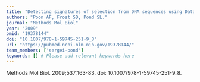 ```yaml
---
title: "Detecting signatures of selection from DNA sequences using Datamonkey"
authors: "Poon AF, Frost SD, Pond SL."
journal: "Methods Mol Biol"
year: "2009"
pmid: "19378144"
doi: "10.1007/978-1-59745-251-9_8"
url: "https://pubmed.ncbi.nlm.nih.gov/19378144/"
team_members: ['sergei-pond']
keywords: [] # Please add relevant keywords here
---
```

Methods Mol Biol. 2009;537:163-83. doi: 10.1007/978-1-59745-251-9_8.